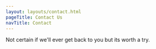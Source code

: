 ```yaml
---
layout: layouts/contact.html
pageTitle: Contact Us
navTitle: Contact
---
```


Not certain if we'll ever get back to you but its worth a try.